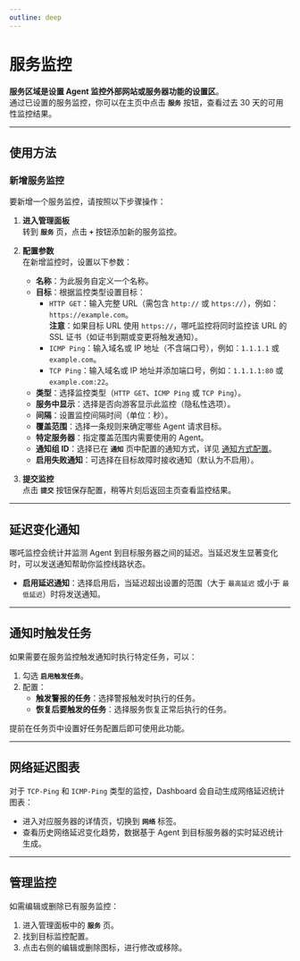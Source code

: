 ```yaml
---
outline: deep
---
```


# 服务监控

**服务区域是设置 Agent 监控外部网站或服务器功能的设置区**。  
通过已设置的服务监控，你可以在主页中点击 **`服务`** 按钮，查看过去 30 天的可用性监控结果。

---

## 使用方法

### 新增服务监控

要新增一个服务监控，请按照以下步骤操作：
1. **进入管理面板**  
   转到 **`服务`** 页，点击 **`+`** 按钮添加新的服务监控。

2. **配置参数**  
   在新增监控时，设置以下参数：
   - **名称**：为此服务自定义一个名称。
   - **目标**：根据监控类型设置目标：
     - `HTTP GET`：输入完整 URL（需包含 `http://` 或 `https://`），例如：`https://example.com`。  
       **注意**：如果目标 URL 使用 `https://`，哪吒监控将同时监控该 URL 的 SSL 证书（如证书到期或变更将触发通知）。
     - `ICMP Ping`：输入域名或 IP 地址（不含端口号），例如：`1.1.1.1` 或 `example.com`。
     - `TCP Ping`：输入域名或 IP 地址并添加端口号，例如：`1.1.1.1:80` 或 `example.com:22`。
   - **类型**：选择监控类型（`HTTP GET`、`ICMP Ping` 或 `TCP Ping`）。
   - **服务中显示**：选择是否向游客显示此监控（隐私性选项）。
   - **间隔**：设置监控间隔时间（单位：秒）。
   - **覆盖范围**：选择一条规则来确定哪些 Agent 请求目标。
   - **特定服务器**：指定覆盖范围内需要使用的 Agent。
   - **通知组 ID**：选择已在 **`通知`** 页中配置的通知方式，详见 [通知方式配置](/guide/notifications.html#灵活的通知方式)。
   - **启用失败通知**：可选择在目标故障时接收通知（默认为不启用）。

3. **提交监控**  
   点击 **`提交`** 按钮保存配置，稍等片刻后返回主页查看监控结果。

---

## 延迟变化通知

哪吒监控会统计并监测 Agent 到目标服务器之间的延迟。当延迟发生显著变化时，可以发送通知帮助你监控线路状态。

- **启用延迟通知**：选择启用后，当延迟超出设置的范围（大于 `最高延迟` 或小于 `最低延迟`）时将发送通知。

---

## 通知时触发任务

如果需要在服务监控触发通知时执行特定任务，可以：
1. 勾选 **`启用触发任务`**。
2. 配置：
   - **触发警报的任务**：选择警报触发时执行的任务。
   - **恢复后要触发的任务**：选择服务恢复正常后执行的任务。

提前在任务页中设置好任务配置后即可使用此功能。

---

## 网络延迟图表

对于 `TCP-Ping` 和 `ICMP-Ping` 类型的监控，Dashboard 会自动生成网络延迟统计图表：
- 进入对应服务器的详情页，切换到 **`网络`** 标签。
- 查看历史网络延迟变化趋势，数据基于 Agent 到目标服务器的实时延迟统计生成。

---

## 管理监控

如需编辑或删除已有服务监控：
1. 进入管理面板中的 **`服务`** 页。
2. 找到目标监控配置。
3. 点击右侧的编辑或删除图标，进行修改或移除。

